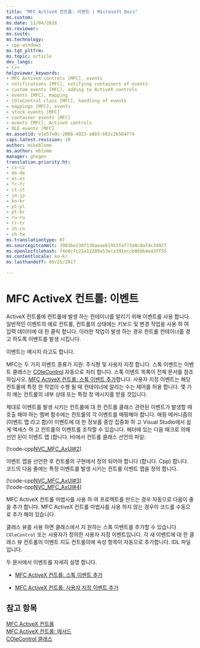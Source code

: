 ```yaml
---
title: "MFC ActiveX 컨트롤: 이벤트 | Microsoft Docs"
ms.custom: 
ms.date: 11/04/2016
ms.reviewer: 
ms.suite: 
ms.technology:
- cpp-windows
ms.tgt_pltfrm: 
ms.topic: article
dev_langs:
- C++
helpviewer_keywords:
- MFC ActiveX controls [MFC], events
- notifications [MFC], notifying containers of events
- custom events [MFC], adding to ActiveX controls
- events [MFC], mapping
- COleControl class [MFC], handling of events
- mappings [MFC], events
- stock events [MFC]
- container events [MFC]
- events [MFC], ActiveX controls
- OLE events [MFC]
ms.assetid: e1e57e0c-206b-4923-a0b5-682c26564f74
caps.latest.revision: 10
author: mikeblome
ms.author: mblome
manager: ghogen
translation.priority.ht:
- cs-cz
- de-de
- es-es
- fr-fr
- it-it
- ja-jp
- ko-kr
- pl-pl
- pt-br
- ru-ru
- tr-tr
- zh-cn
- zh-tw
ms.translationtype: HT
ms.sourcegitcommit: 3903be230f130aeaeb1953faf73a0c8af4c3492f
ms.openlocfilehash: f4e6cfc21a12288a53eca391eccb86bb4ea3ff55
ms.contentlocale: ko-kr
ms.lasthandoff: 09/25/2017

---
```

# <a name="mfc-activex-controls-events"></a>MFC ActiveX 컨트롤: 이벤트
ActiveX 컨트롤에 컨트롤에 발생 하는 컨테이너를 알리기 위해 이벤트를 사용 합니다. 일반적인 이벤트의 예로 컨트롤, 컨트롤의 상태에는 키보드 및 변경 작업을 사용 하 여 입력 데이터에 대 한 클릭 합니다. 이러한 작업이 발생 하는 경우 컨트롤 컨테이너를 경고 하도록 이벤트를 발생 시킵니다.  
  
 이벤트는 메시지 라고도 합니다.  
  
 MFC는 두 가지 이벤트 종류가 지원: 주식형 및 사용자 지정 합니다. 스톡 이벤트는 이벤트 클래스는 [COleControl](../mfc/reference/colecontrol-class.md) 자동으로 처리 합니다. 스톡 이벤트 목록이 전체 문서를 참조 하십시오. [MFC ActiveX 컨트롤: 스톡 이벤트 추가](../mfc/mfc-activex-controls-adding-stock-events-to-an-activex-control.md)합니다. 사용자 지정 이벤트는 해당 컨트롤에 특정 한 작업이 수행 될 때 컨테이너에 알리는 수는 제어를 허용 합니다. 몇 가지 예는 컨트롤의 내부 상태 또는 특정 창 메시지를 받을 것입니다.  
  
 제대로 이벤트를 발생 시키는 컨트롤에 대 한 컨트롤 클래스 관련된 이벤트가 발생할 때 호출 해야 하는 멤버 함수에는 컨트롤의 각 이벤트를 매핑해야 합니다. 매핑 메커니즘의 (이벤트 맵 라고 함)이 이벤트에 대 한 정보를 중앙 집중화 하 고 Visual Studio에서 쉽게 액세스 하 고 컨트롤의 이벤트를 조작할 수 있습니다. 헤더에 있는 다음 매크로 의해 선언 된이 이벤트 맵 (합니다. H)에서 컨트롤 클래스 선언의 파일:  
  
 [!code-cpp[NVC_MFC_AxUI#2](../mfc/codesnippet/cpp/mfc-activex-controls-events_1.h)]  
  
 이벤트 맵을 선언한 후 컨트롤의 구현에서 정의 되어야 합니다 (합니다. Cpp) 합니다. 코드의 다음 줄에는 특정 이벤트를 발생 시키는 컨트롤 이벤트 맵을 정의 합니다.  
  
 [!code-cpp[NVC_MFC_AxUI#3](../mfc/codesnippet/cpp/mfc-activex-controls-events_2.cpp)]  
[!code-cpp[NVC_MFC_AxUI#4](../mfc/codesnippet/cpp/mfc-activex-controls-events_3.cpp)]  
  
 MFC ActiveX 컨트롤 마법사를 사용 하 여 프로젝트를 만드는 경우 자동으로 다음이 줄을 추가 합니다. MFC ActiveX 컨트롤 마법사를 사용 하지 않는 경우이 코드를 수동으로 추가 해야 있습니다.  
  
 클래스 뷰를 사용 하면 클래스에서 지 원하는 스톡 이벤트를 추가할 수 있습니다 `COleControl` 또는 사용자가 정의한 사용자 지정 이벤트입니다. 각 새 이벤트에 대 한 클래스 뷰 컨트롤의 이벤트 지도 컨트롤의에 속성 항목이 자동으로 추가합니다. IDL 파일입니다.  
  
 두 문서에서 이벤트를 자세히 설명 합니다.  
  
-   [MFC ActiveX 컨트롤: 스톡 이벤트 추가](../mfc/mfc-activex-controls-adding-stock-events-to-an-activex-control.md)  
  
-   [MFC ActiveX 컨트롤: 사용자 지정 이벤트 추가](../mfc/mfc-activex-controls-adding-custom-events.md)  
  
## <a name="see-also"></a>참고 항목  
 [MFC ActiveX 컨트롤](../mfc/mfc-activex-controls.md)   
 [MFC ActiveX 컨트롤: 메서드](../mfc/mfc-activex-controls-methods.md)   
 [COleControl 클래스](../mfc/reference/colecontrol-class.md)

